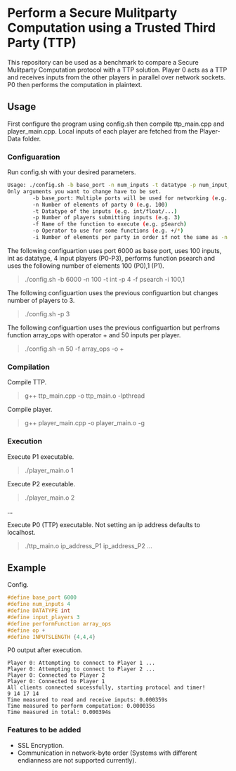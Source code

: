 # Perform a Secure Mulitparty Computation using a Trusted Third Party (TTP)
This repository can be used as a benchmark to compare a Secure Mulitparty Computation protocol with a TTP solution. Player 0 acts as a TTP and receives inputs from the other players in parallel over network sockets. P0 then performs the computation in plaintext.

## Usage
First configure the program using config.sh then compile ttp_main.cpp and player_main.cpp. Local inputs of each player are fetched from the Player-Data folder.

### Configuaration
Run config.sh with your desired parameters.

```bash
Usage: ./config.sh -b base_port -n num_inputs -t datatype -p num_input_players -f function_name -o operator -i input_length
Only arguments you want to change have to be set.
        -b base_port: Multiple ports will be used for networking (e.g. 6000)
        -n Number of elements of party 0 (e.g. 100)
        -t Datatype of the inputs (e.g. int/float/...)
        -p Number of players submitting inputs (e.g. 3)
        -f Name of the function to execute (e.g. pSearch)
        -o Operator to use for some functions (e.g. +/*)
        -i Number of elements per party in order if not the same as -n (e.g. 100,1)
```

The following configuartion uses port 6000 as base port, uses 100 inputs, int as datatype, 4 input players (P0-P3), performs function psearch and uses the following number of elements 100 (P0),1 (P1). 
> ./config.sh -b 6000 -n 100 -t int -p 4 -f psearch -i 100,1

The following configuartion uses the previous configuartion but changes number of players to 3.
> ./config.sh -p 3

The following configuartion uses the previous configuartion  but perfroms function array_ops with operator + and 50 inputs per player.
> ./config.sh -n 50 -f array_ops -o +

### Compilation
Compile TTP.
> g++ ttp_main.cpp -o ttp_main.o -lpthread

Compile player.
> g++ player_main.cpp -o player_main.o -g

### Execution
Execute P1 executable.
> ./player_main.o 1

Execute P2 executable.
> ./player_main.o 2

...

Execute P0 (TTP) executable. Not setting an ip address defaults to localhost.
> ./ttp_main.o ip_address_P1 ip_address_P2 ...

## Example

Config.
```C
#define base_port 6000
#define num_inputs 4
#define DATATYPE int
#define input_players 3
#define performFunction array_ops
#define op +
#define INPUTSLENGTH {4,4,4}
```

P0 output after execution.
```
Player 0: Attempting to connect to Player 1 ...
Player 0: Attempting to connect to Player 2 ...
Player 0: Connected to Player 2
Player 0: Connected to Player 1
All clients connected sucessfully, starting protocol and timer!
9 14 17 14
Time measured to read and receive inputs: 0.000359s
Time measured to perform computation: 0.000035s
Time measured in total: 0.000394s
```
### Features to be added
- SSL Encryption.
- Communication in network-byte order (Systems with different endianness are not supported currently).
